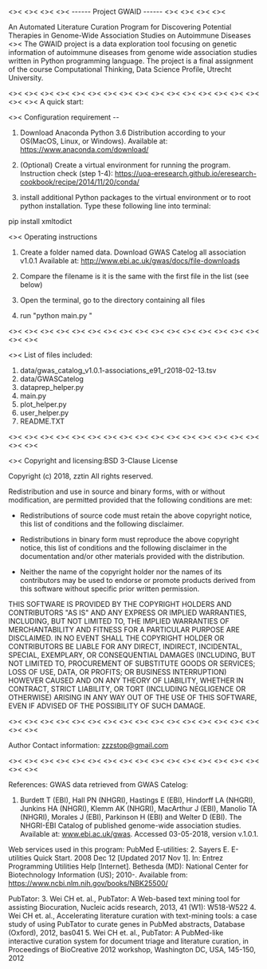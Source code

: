 <>< <>< <>< <>< ------ Project GWAID ------ <>< <>< <>< <><

An Automated Literature Curation Program for Discovering Potential Therapies
in Genome-Wide Association Studies on Autoimmune Diseases
<><
The GWAID project is a data exploration tool focusing on genetic information of autoimmune diseases from
genome wide association studies written in Python programming language.
The project is a final assignment of the course Computational Thinking, Data Science Profile, Utrecht University.

<>< <>< <>< <>< <>< <>< <>< <>< <>< <>< <>< <>< <>< <>< <>< <>< <>< <><
A quick start:

<>< Configuration requirement --
1. Download Anaconda Python 3.6 Distribution according to your OS(MacOS, Linux, or Windows). Available at:
https://www.anaconda.com/download/
2. (Optional) Create a virtual environment for running the program. Instruction check (step 1-4):
https://uoa-eresearch.github.io/eresearch-cookbook/recipe/2014/11/20/conda/

3. install additional Python packages to the virtual environment or to root python installation.
Type these following line into terminal:

pip install xmltodict

<>< Operating instructions

1. Create a folder named data. Download GWAS Catelog all association v1.0.1 Available at:
http://www.ebi.ac.uk/gwas/docs/file-downloads

2. Compare the filename is it is the same with the first file in the list (see below)

2. Open the terminal, go to the directory containing all files

3. run "python main.py "

<>< <>< <>< <>< <>< <>< <>< <>< <>< <>< <>< <>< <>< <>< <>< <>< <>< <><

<>< List of files included:

1. data/gwas_catalog_v1.0.1-associations_e91_r2018-02-13.tsv
2. data/GWASCatelog
3. dataprep_helper.py
4. main.py
5. plot_helper.py
6. user_helper.py
7. README.TXT

<>< <>< <>< <>< <>< <>< <>< <>< <>< <>< <>< <>< <>< <>< <>< <>< <>< <><

<>< Copyright and licensing:BSD 3-Clause License

Copyright (c) 2018, zztin
All rights reserved.

Redistribution and use in source and binary forms, with or without
modification, are permitted provided that the following conditions are met:

* Redistributions of source code must retain the above copyright notice, this
  list of conditions and the following disclaimer.

* Redistributions in binary form must reproduce the above copyright notice,
  this list of conditions and the following disclaimer in the documentation
  and/or other materials provided with the distribution.

* Neither the name of the copyright holder nor the names of its
  contributors may be used to endorse or promote products derived from
  this software without specific prior written permission.

THIS SOFTWARE IS PROVIDED BY THE COPYRIGHT HOLDERS AND CONTRIBUTORS "AS IS"
AND ANY EXPRESS OR IMPLIED WARRANTIES, INCLUDING, BUT NOT LIMITED TO, THE
IMPLIED WARRANTIES OF MERCHANTABILITY AND FITNESS FOR A PARTICULAR PURPOSE ARE
DISCLAIMED. IN NO EVENT SHALL THE COPYRIGHT HOLDER OR CONTRIBUTORS BE LIABLE
FOR ANY DIRECT, INDIRECT, INCIDENTAL, SPECIAL, EXEMPLARY, OR CONSEQUENTIAL
DAMAGES (INCLUDING, BUT NOT LIMITED TO, PROCUREMENT OF SUBSTITUTE GOODS OR
SERVICES; LOSS OF USE, DATA, OR PROFITS; OR BUSINESS INTERRUPTION) HOWEVER
CAUSED AND ON ANY THEORY OF LIABILITY, WHETHER IN CONTRACT, STRICT LIABILITY,
OR TORT (INCLUDING NEGLIGENCE OR OTHERWISE) ARISING IN ANY WAY OUT OF THE USE
OF THIS SOFTWARE, EVEN IF ADVISED OF THE POSSIBILITY OF SUCH DAMAGE.

<>< <>< <>< <>< <>< <>< <>< <>< <>< <>< <>< <>< <>< <>< <>< <>< <>< <><

Author Contact information:
zzzstop@gmail.com

<>< <>< <>< <>< <>< <>< <>< <>< <>< <>< <>< <>< <>< <>< <>< <>< <>< <><

References:
GWAS data retrieved from GWAS Catelog:
1. Burdett T (EBI), Hall PN (NHGRI), Hastings E (EBI), Hindorff LA (NHGRI), Junkins HA (NHGRI), Klemm AK (NHGRI),
MacArthur J (EBI), Manolio TA (NHGRI), Morales J (EBI), Parkinson H (EBI) and Welter D (EBI). The NHGRI-EBI Catalog
of published genome-wide association studies. Available at: www.ebi.ac.uk/gwas. Accessed 03-05-2018, version v.1.0.1.

Web services used in this program:
PubMed E-utilities:
2. Sayers E. E-utilities Quick Start. 2008 Dec 12 [Updated 2017 Nov 1]. In: Entrez Programming Utilities Help
[Internet]. Bethesda (MD): National Center for Biotechnology Information (US); 2010-.
Available from: https://www.ncbi.nlm.nih.gov/books/NBK25500/

PubTator:
3. Wei CH et. al., PubTator: A Web-based text mining tool for assisting Biocuration, Nucleic acids research,
2013, 41 (W1): W518-W522
4. Wei CH et. al., Accelerating literature curation with text-mining tools: a case study of using PubTator to curate
 genes in PubMed abstracts, Database (Oxford), 2012, bas041
5. Wei CH et. al., PubTator: A PubMed-like interactive curation system for document triage and literature curation,
in Proceedings of BioCreative 2012 workshop, Washington DC, USA, 145-150, 2012